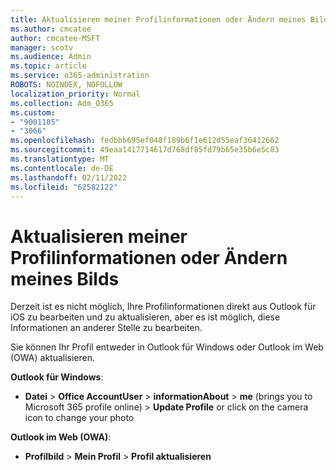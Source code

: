 ```yaml
---
title: Aktualisieren meiner Profilinformationen oder Ändern meines Bilds
ms.author: cmcatee
author: cmcatee-MSFT
manager: scotv
ms.audience: Admin
ms.topic: article
ms.service: o365-administration
ROBOTS: NOINDEX, NOFOLLOW
localization_priority: Normal
ms.collection: Adm_O365
ms.custom:
- "9001105"
- "3066"
ms.openlocfilehash: fedbbb695ef048f189b6f1e612d55eaf36412662
ms.sourcegitcommit: 49eaa1417714617d768df85fd79b65e35b6e5c83
ms.translationtype: MT
ms.contentlocale: de-DE
ms.lasthandoff: 02/11/2022
ms.locfileid: "62582122"
---
```

# <a name="update-my-profile-information-or-change-my-picture"></a>Aktualisieren meiner Profilinformationen oder Ändern meines Bilds

Derzeit ist es nicht möglich, Ihre Profilinformationen direkt aus Outlook für iOS zu bearbeiten und zu aktualisieren, aber es ist möglich, diese Informationen an anderer Stelle zu bearbeiten. 

Sie können Ihr Profil entweder in Outlook für Windows oder Outlook im Web (OWA) aktualisieren. 

**Outlook für Windows**: 

- **Datei** >  **Office AccountUser** >  **informationAbout** >  **me** (brings you to Microsoft 365 profile online) > **Update Profile** or click on the camera icon to change your photo  
  
**Outlook im Web (OWA)**: 

- **Profilbild** >  **Mein Profil** >  **Profil aktualisieren**
